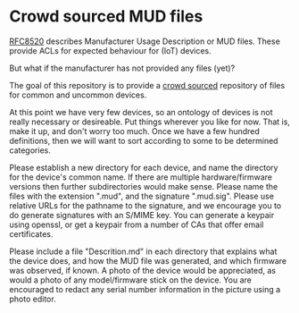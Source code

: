# Crowd sourced MUD files

[RFC8520](https://datatracker.ietf.org/doc/rfc8520/) describes Manufacturer
Usage Description or MUD files.  These provide ACLs for expected behaviour
for (IoT) devices.

But what if the manufacturer has not provided any files (yet)?

The goal of this repository is to provide a
[crowd sourced](https://en.wikipedia.org/wiki/Crowdsourcing) repository of
files for common and uncommon devices.

At this point we have very few devices, so an ontology of devices is not
really necessary or desireable.    Put things wherever you like for now.
That is, make it up, and don't worry too much. Once we have a few hundred
definitions, then we will want to sort  according to some to be determined
categories.

Please establish a new directory for each device, and name the directory for
the device's common name.  If there are multiple hardware/firmware versions
then further subdirectories would make sense.
Please name the files with the extension ".mud", and the signature ".mud.sig".
Please use relative URLs for the pathname to the signature, and we encourage
you to do generate signatures with an S/MIME key.  You can generate a keypair
using openssl, or get a keypair from a number of CAs that offer email
certificates.

Please include a file "Descrition.md" in each directory that explains what
the device does, and how the MUD file was generated, and which firmware was
observed, if known.  A photo of the device would be appreciated, as would
a photo of any model/firmware stick on the device.  You are encouraged to
redact any serial number information in the picture using a photo editor.


